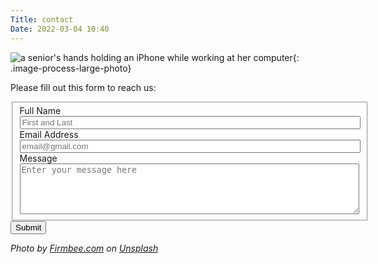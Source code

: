 ```yaml
---
Title: contact
Date: 2022-03-04 10:40
---
```


![a senior's hands holding an iPhone while working at her computer]({static}/images/firmbee-com-SpVHcbuKi6E-unsplash.jpg){: .image-process-large-photo}

Please fill out this form to reach us:

<form id="fs-frm" name="simple-contact-form" accept-charset="utf-8" action="https://formspree.io/f/xwkyreoq" method="post">
  <fieldset id="fs-frm-inputs">
    <label for="full-name">Full Name</label><br/>
    <input type="text" name="name" id="full-name" placeholder="First and Last" required="" size="65"><br/>
    <label for="email-address">Email Address</label><br/>
    <input type="email" name="_replyto" id="email-address" placeholder="email@gmail.com" required="" size="65"><br/>
    <label for="message">Message</label><br/>
    <textarea rows="5" cols="65" name="message" id="message" placeholder="Enter your message here" required=""></textarea><br/>
    <input type="hidden" name="_subject" id="email-subject" value="Contact Form Submission">
  </fieldset>
  <input type="submit" value="Submit">
</form>

_Photo by [Firmbee.com](https://unsplash.com/@firmbee?utm_source=unsplash&utm_medium=referral&utm_content=creditCopyText) on [Unsplash](https://unsplash.com/s/photos/elderly-woman-phone?utm_source=unsplash&utm_medium=referral&utm_content=creditCopyText)_
